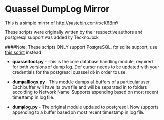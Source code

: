 ﻿# Quassel DumpLog Mirror

This is a simple mirror of http://pastebin.com/rxcK6BmV

These scripts were originally written by their respective authors and postgresql support was added by TecknoJock

####Note: These scripts ONLY support PostgreSQL, for sqlite support, use [this script](http://bugs.quassel-irc.org/projects/quassel-irc/wiki/Quassel_Logging#dumplog) instead

* **quasseltool.py** - This is the core database handling module, required for both versions of dump log.
Def cursor needs to be updated with your credentials for the postgresql quassel db in order to use.

* **dumpalllogs.py** - This module dumps all buffers of a particular user. Each buffer will have its own file and will be separated in to folders according to Network Name. Supports appending based on most recent timestamp in log file.

* **dumplog.py** - The original module updated to postgresql. Now supports appending to a buffer based on most recent timestamp in log file.
